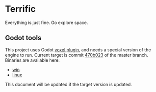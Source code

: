 # Terrific 
Everything is just fine. Go explore space.

## Godot tools
This project uses Godot [voxel plugin](https://github.com/Zylann/godot_voxel), and needs a special version of the engine to run.
Current target is commit [470b023](https://github.com/Zylann/godot_voxel/commit/470b023c89c8851ceb908d3b0ec2b8b24d2f6a68) of the master branch. Binaries are available here:
* [win](https://github.com/Zylann/godot_voxel/actions/runs/2646144819) 
* [linux](https://github.com/Zylann/godot_voxel/actions/runs/2646144815)

This document will be updated if the target version is updated.
